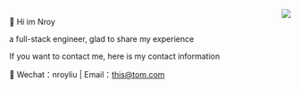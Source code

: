 <!-- ### Hi there 👋 -->

<!--
**nroyliu/nroyliu** is a ✨ _special_ ✨ repository because its `README.md` (this file) appears on your GitHub profile.

Here are some ideas to get you started:

- 🔭 I’m currently working on ...
- 🌱 I’m currently learning ...
- 👯 I’m looking to collaborate on ...
- 🤔 I’m looking for help with ...
- 💬 Ask me about ...
- 📫 How to reach me: ...
- 😄 Pronouns: ...
- ⚡ Fun fact: ...


[![Anurag's GitHub stats](https://github-readme-stats.vercel.app/api?username=nroyliu&count_private=true&bg_color=fc5c7d,b671bc,6a82fb&title_color=fff&text_color=fff)](https://github.com/anuraghazra/github-readme-stats)

[![Top Langs](https://github-readme-stats.vercel.app/api/top-langs/?username=nroyliu)](https://github.com/anuraghazra/github-readme-stats)
-->

<img align="right" src="https://github-readme-stats.vercel.app/api?username=nroyliu&count_private=true&bg_color=fc5c7d,b671bc,6a82fb&title_color=fff&text_color=fff" />


🤗 Hi im Nroy

a full-stack engineer, glad to share my experience

If you want to contact me, here is my contact information

💬 Wechat：nroyliu | Email：this@tom.com
